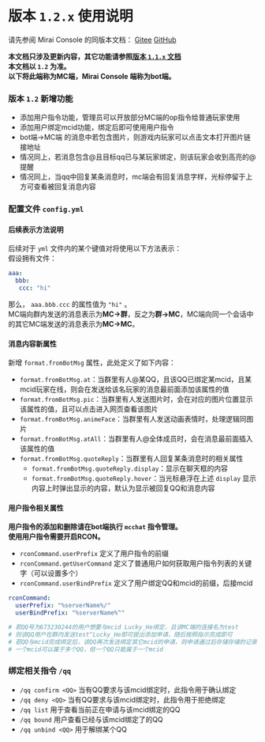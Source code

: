 # 版本 `1.2.x` 使用说明

请先参阅 Mirai Console 的同版本文档：
[Gitee](https://gitee.com/lucky_he/mirai-console-plugin-lucky-minecraft-qqchat-mirai-console/)
[GitHub](https://github.com/ECLuckyHe/mirai-console-plugin-LuckyMinecraftQQChatMiraiConsole/)  

**本文档只涉及更新内容，其它功能请参照[版本 `1.1.x` 文档](1.1.x.md)**  
**本文档以 `1.2` 为准。**  
**以下将此端称为MC端，Mirai Console 端称为bot端。**

### 版本 `1.2` 新增功能
+ 添加用户指令功能，管理员可以开放部分MC端的op指令给普通玩家使用
+ 添加用户绑定mcid功能，绑定后即可使用用户指令
+ bot端->MC端 的消息中若包含图片，则游戏内玩家可以点击文本打开图片链接地址
+ 情况同上，若消息包含@且目标qq已与某玩家绑定，则该玩家会收到高亮的@提醒
+ 情况同上，当qq中回复某条消息时，mc端会有回复消息字样，光标停留于上方可查看被回复消息内容

### 配置文件 `config.yml`

#### 后续表示方法说明
后续对于 `yml` 文件内的某个键值对将使用以下方法表示：  
假设拥有文件：
```yaml
aaa:
  bbb:
   ccc: "hi"
```
那么， `aaa.bbb.ccc` 的属性值为 `"hi"` 。  
MC端向群内发送的消息表示为**MC->群**，反之为**群->MC**，MC端向同一个会话中的其它MC端发送的消息表示为**MC->MC**。

#### 消息内容新属性
新增 `format.fromBotMsg` 属性，此处定义了如下内容：
+ `format.fromBotMsg.at`：当群里有人@某QQ，且该QQ已绑定某mcid，且某mcid玩家在线，则会在发送给该名玩家的消息最前面添加该属性的值
+ `format.fromBotMsg.pic`：当群里有人发送图片时，会在对应的图片位置显示该属性的值，且可以点击进入网页查看该图片
+ `format.fromBotMsg.animeFace`：当群里有人发送动画表情时，处理逻辑同图片
+ `format.fromBotMsg.atAll`：当群里有人@全体成员时，会在消息最前面插入该属性的值
+ `format.fromBotMsg.quoteReply`：当群里有人回复某条消息时的相关属性
  + `format.fromBotMsg.quoteReply.display`：显示在聊天框的内容
  + `format.fromBotMsg.quoteReply.hover`：当光标悬浮在上述 `display` 显示内容上时弹出显示的内容，默认为显示被回复QQ和消息内容

#### 用户指令相关属性
**用户指令的添加和删除请在bot端执行 `mcchat` 指令管理。**  
**使用用户指令需要开启RCON。**  
+ `rconCommand.userPrefix` 定义了用户指令的前缀
+ `rconCommand.getUserCommand` 定义了普通用户如何获取用户指令列表的关键字（可以设置多个）
+ `rconCommand.userBindPrefix` 定义了用户绑定QQ和mcid的前缀，后接mcid
```yaml
rconCommand:
  userPrefix: "%serverName%/"
  userBindPrefix: "%serverName%^"

# 若QQ号为673230244的用户想要与mcid Lucky_He绑定，且该MC端的连接名为test
# 则该QQ用户在群内发送test^Lucky_He即可提出添加申请，随后按照指示完成即可
# 若QQ与mcid完成绑定后，该QQ再次发送绑定其它mcid的申请，则申请通过后存储存储的记录是新的关系记录
# 一个mcid可以属于多个QQ，但一个QQ只能属于一个mcid
```

### 绑定相关指令 `/qq`
+ `/qq confirm <QQ>` 当有QQ要求与该mcid绑定时，此指令用于确认绑定
+ `/qq deny <QQ>` 当有QQ要求与该mcid绑定时，此指令用于拒绝绑定
+ `/qq list` 用于查看当前正在申请与该mcid绑定的QQ
+ `/qq bound` 用户查看已经与该mcid绑定了的QQ
+ `/qq unbind <QQ>` 用于解绑某个QQ

